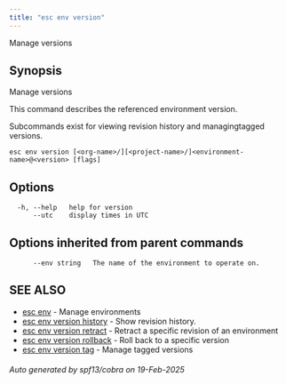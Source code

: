 ```yaml
---
title: "esc env version"
---
```




Manage versions

## Synopsis

Manage versions

This command describes the referenced environment version.

Subcommands exist for viewing revision history and managingtagged versions.

```
esc env version [<org-name>/][<project-name>/]<environment-name>@<version> [flags]
```

## Options

```
  -h, --help   help for version
      --utc    display times in UTC
```

## Options inherited from parent commands

```
      --env string   The name of the environment to operate on.
```

## SEE ALSO

* [esc env](/docs/esc/cli/commands/esc_env/)	 - Manage environments
* [esc env version history](/docs/esc/cli/commands/esc_env_version_history/)	 - Show revision history.
* [esc env version retract](/docs/esc/cli/commands/esc_env_version_retract/)	 - Retract a specific revision of an environment
* [esc env version rollback](/docs/esc/cli/commands/esc_env_version_rollback/)	 - Roll back to a specific version
* [esc env version tag](/docs/esc/cli/commands/esc_env_version_tag/)	 - Manage tagged versions

###### Auto generated by spf13/cobra on 19-Feb-2025
